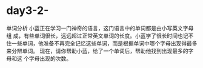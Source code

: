 # day3-2-
单词分析  小蓝正在学习一门神奇的语言，这门语言中的单词都是由小写英文字母组 成，有些单词很长，远远超过正常英文单词的长度。小蓝学了很长时间也记不住一些单词，他准备不再完全记忆这些单词，而是根据单词中哪个字母出现得最多来分辨单词。  现在，请你帮助小蓝，给了一个单词后，帮助他找到出现最多的字母和这 个字母出现的次数。
